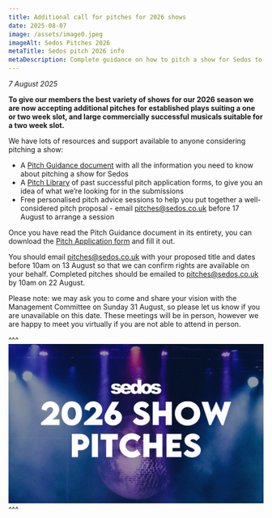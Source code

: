 ```yaml
---
title: Additional call for pitches for 2026 shows
date: 2025-08-07
image: /assets/image0.jpeg
imageAlt: Sedos Pitches 2026
metaTitle: Sedos pitch 2026 info
metaDescription: Complete guidance on how to pitch a show for Sedos to stage in 2026
---
```

*7 August 2025*

**To give our members the best variety of shows for our 2026 season we are now accepting additional pitches for established plays suiting a one or two week slot, and large commercially successful musicals suitable for a two week slot.**

We have lots of resources and support available to anyone considering pitching a show:

* A [Pitch Guidance document](http://sedos.co.uk/pitch-guidance) with all the information you need to know about pitching a show for Sedos
* A [Pitch Library](http://sedos.co.uk/pitch-library) of past successful pitch application forms, to give you an idea of what we’re looking for in the submissions
* Free personalised pitch advice sessions to help you put together a well-considered pitch proposal - email [pitches@sedos.co.uk](mailto:pitches@sedos.co.uk) before 17 August to arrange a session

Once you have read the Pitch Guidance document in its entirety, you can download the [Pitch Application form](https://www.sedos.co.uk/pitch-form) and fill it out. 

You should email [pitches@sedos.co.uk](mailto:pitches@sedos.co.uk) with your proposed title and dates before 10am on 13 August so that we can confirm rights are available on your behalf. Completed pitches should be emailed to [pitches@sedos.co.uk](mailto:pitches@sedos.co.uk) by 10am on 22 August.

Please note: we may ask you to come and share your vision with the Management Committee on Sunday 31 August, so please let us know if you are unavailable on this date. These meetings will be in person, however we are happy to meet you virtually if you are not able to attend in person.

^^^
![](/assets/image0-2-bigger.jpeg)
^^^

